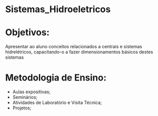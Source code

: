 # Sistemas_Hidroeletricos

# Objetivos:
Apresentar ao aluno conceitos relacionados a centrais e sistemas hidrelétricos, capacitando-o a fazer dimensionamentos básicos destes sistemas

# Metodologia de Ensino:
- Aulas expositivas;
- Seminários;
- Atividades de Laboratório e Visita Técnica;
- Projetos;


